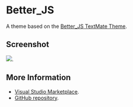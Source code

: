 # Better_JS

A theme based on the [Better_JS TextMate Theme](http://colorsublime.com/theme/Better_JS).


## Screenshot
![](https://raw.githubusercontent.com/gerane/VSCodeThemes/master/gerane.Theme-Better_JS/screenshot.PNG).


## More Information
* [Visual Studio Marketplace](https://marketplace.visualstudio.com/items/gerane.Theme-BetterJS).
* [GitHub repository](https://github.com/gerane/VSCodeThemes).